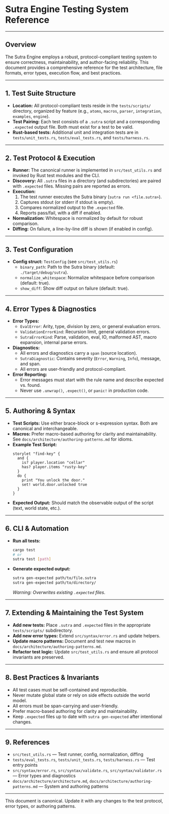 # Sutra Engine Testing System Reference

---

## Overview

The Sutra Engine employs a robust, protocol-compliant testing system to ensure correctness, maintainability, and author-facing reliability. This document provides a comprehensive reference for the test architecture, file formats, error types, execution flow, and best practices.

---

## 1. Test Suite Structure

- **Location:** All protocol-compliant tests reside in the `tests/scripts/` directory, organized by feature (e.g., `atoms`, `macros`, `parser`, `integration`, `examples`, `engine`).
- **Test Pairing:** Each test consists of a `.sutra` script and a corresponding `.expected` output file. Both must exist for a test to be valid.
- **Rust-based tests:** Additional unit and integration tests are in `tests/unit_tests.rs`, `tests/eval_tests.rs`, and `tests/harness.rs`.

---

## 2. Test Protocol & Execution

- **Runner:** The canonical runner is implemented in `src/test_utils.rs` and invoked by Rust test modules and the CLI.
- **Discovery:** All `.sutra` files in a directory (and subdirectories) are paired with `.expected` files. Missing pairs are reported as errors.
- **Execution:**
  1. The test runner executes the Sutra binary (`sutra run <file.sutra>`).
  2. Captures stdout (or stderr if stdout is empty).
  3. Compares normalized output to the `.expected` file.
  4. Reports pass/fail, with a diff if enabled.
- **Normalization:** Whitespace is normalized by default for robust comparison.
- **Diffing:** On failure, a line-by-line diff is shown (if enabled in config).

---

## 3. Test Configuration

- **Config struct:** `TestConfig` (see `src/test_utils.rs`)
  - `binary_path`: Path to the Sutra binary (default: `./target/debug/sutra`).
  - `normalize_whitespace`: Normalize whitespace before comparison (default: true).
  - `show_diff`: Show diff output on failure (default: true).

---

## 4. Error Types & Diagnostics

- **Error Types:**
  - `EvalError`: Arity, type, division by zero, or general evaluation errors.
  - `ValidationErrorKind`: Recursion limit, general validation errors.
  - `SutraErrorKind`: Parse, validation, eval, IO, malformed AST, macro expansion, internal parse errors.
- **Diagnostics:**
  - All errors and diagnostics carry a `span` (source location).
  - `SutraDiagnostic`: Contains severity (`Error`, `Warning`, `Info`), message, and span.
  - All errors are user-friendly and protocol-compliant.
- **Error Reporting:**
  - Error messages must start with the rule name and describe expected vs. found.
  - Never use `.unwrap()`, `.expect()`, or `panic!` in production code.

---

## 5. Authoring & Syntax

- **Test Scripts:** Use either brace-block or s-expression syntax. Both are canonical and interchangeable.
- **Macros:** Prefer macro-based authoring for clarity and maintainability. See `docs/architecture/authoring-patterns.md` for idioms.
- **Example Test Script:**
  ```
  storylet "find-key" {
    and {
      is? player.location "cellar"
      has? player.items "rusty-key"
    }
    do {
      print "You unlock the door."
      set! world.door.unlocked true
    }
  }
  ```
- **Expected Output:** Should match the observable output of the script (text, world state, etc.).

---

## 6. CLI & Automation

- **Run all tests:**
  ```sh
  cargo test
  # or
  sutra test [path]
  ```
- **Generate expected output:**
  ```sh
  sutra gen-expected path/to/file.sutra
  sutra gen-expected path/to/directory/
  ```
  _Warning: Overwrites existing `.expected` files._

---

## 7. Extending & Maintaining the Test System

- **Add new tests:** Place `.sutra` and `.expected` files in the appropriate `tests/scripts/` subdirectory.
- **Add new error types:** Extend `src/syntax/error.rs` and update helpers.
- **Update macro patterns:** Document and test new macros in `docs/architecture/authoring-patterns.md`.
- **Refactor test logic:** Update `src/test_utils.rs` and ensure all protocol invariants are preserved.

---

## 8. Best Practices & Invariants

- All test cases must be self-contained and reproducible.
- Never mutate global state or rely on side effects outside the world model.
- All errors must be span-carrying and user-friendly.
- Prefer macro-based authoring for clarity and maintainability.
- Keep `.expected` files up to date with `sutra gen-expected` after intentional changes.

---

## 9. References

- `src/test_utils.rs` — Test runner, config, normalization, diffing
- `tests/eval_tests.rs`, `tests/unit_tests.rs`, `tests/harness.rs` — Test entry points
- `src/syntax/error.rs`, `src/syntax/validate.rs`, `src/syntax/validator.rs` — Error types and diagnostics
- `docs/architecture/architecture.md`, `docs/architecture/authoring-patterns.md` — System and authoring patterns

---

This document is canonical. Update it with any changes to the test protocol, error types, or authoring patterns.
